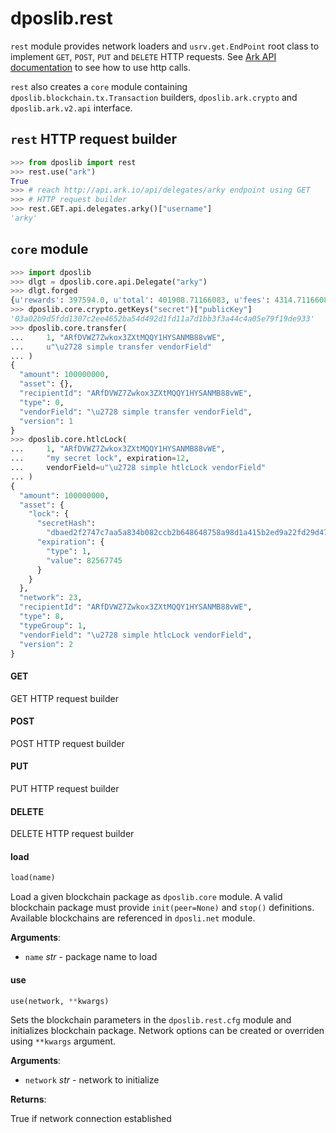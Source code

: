<a name="dposlib.rest"></a>
# dposlib.rest

`rest` module provides network loaders and `usrv.get.EndPoint` root class to
implement `GET`, `POST`, `PUT` and `DELETE` HTTP requests. See
[Ark API documentation](
    https://api.ark.dev/public-rest-api/getting-started
) to see how to use http calls.

`rest` also creates a `core` module containing
`dposlib.blockchain.tx.Transaction` builders, `dposlib.ark.crypto`
and `dposlib.ark.v2.api` interface.

## `rest` HTTP request builder
```python
>>> from dposlib import rest
>>> rest.use("ark")
True
>>> # reach http://api.ark.io/api/delegates/arky endpoint using GET
>>> # HTTP request builder
>>> rest.GET.api.delegates.arky()["username"]
'arky'
```

## `core` module
```python
>>> import dposlib
>>> dlgt = dposlib.core.api.Delegate("arky")
>>> dlgt.forged
{u'rewards': 397594.0, u'total': 401908.71166083, u'fees': 4314.71166083}
>>> dposlib.core.crypto.getKeys("secret")["publicKey"]
'03a02b9d5fdd1307c2ee4652ba54d492d1fd11a7d1bb3f3a44c4a05e79f19de933'
>>> dposlib.core.transfer(
...     1, "ARfDVWZ7Zwkox3ZXtMQQY1HYSANMB88vWE",
...     u"\u2728 simple transfer vendorField"
... )
{
  "amount": 100000000,
  "asset": {},
  "recipientId": "ARfDVWZ7Zwkox3ZXtMQQY1HYSANMB88vWE",
  "type": 0,
  "vendorField": "\u2728 simple transfer vendorField",
  "version": 1
}
>>> dposlib.core.htlcLock(
...     1, "ARfDVWZ7Zwkox3ZXtMQQY1HYSANMB88vWE",
...     "my secret lock", expiration=12,
...     vendorField=u"\u2728 simple htlcLock vendorField"
... )
{
  "amount": 100000000,
  "asset": {
    "lock": {
      "secretHash":
        "dbaed2f2747c7aa5a834b082ccb2b648648758a98d1a415b2ed9a22fd29d47cb",
      "expiration": {
        "type": 1,
        "value": 82567745
      }
    }
  },
  "network": 23,
  "recipientId": "ARfDVWZ7Zwkox3ZXtMQQY1HYSANMB88vWE",
  "type": 8,
  "typeGroup": 1,
  "vendorField": "\u2728 simple htlcLock vendorField",
  "version": 2
}
```

<a name="dposlib.rest.GET"></a>
#### GET

GET HTTP request builder

<a name="dposlib.rest.POST"></a>
#### POST

POST HTTP request builder

<a name="dposlib.rest.PUT"></a>
#### PUT

PUT HTTP request builder

<a name="dposlib.rest.DELETE"></a>
#### DELETE

DELETE HTTP request builder

<a name="dposlib.rest.load"></a>
#### load

```python
load(name)
```

Load a given blockchain package as `dposlib.core` module. A valid
blockchain package must provide `init(peer=None)` and `stop()` definitions.
Available blockchains are referenced in `dposli.net` module.

**Arguments**:

- `name` _str_ - package name to load

<a name="dposlib.rest.use"></a>
#### use

```python
use(network, **kwargs)
```

Sets the blockchain parameters in the `dposlib.rest.cfg` module and
initializes blockchain package. Network options can be created or overriden
using `**kwargs` argument.

**Arguments**:

- `network` _str_ - network to initialize

**Returns**:

  True if network connection established


